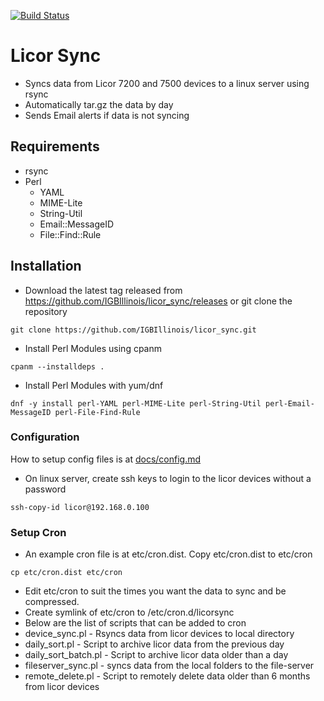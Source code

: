 [![Build Status](https://travis-ci.com/IGBIllinois/licor_sync.svg?branch=master)](https://travis-ci.com/IGBIllinois/licor_sync)

# Licor Sync
* Syncs data from Licor 7200 and 7500 devices to a linux server using rsync
* Automatically tar.gz the data by day
* Sends Email alerts if data is not syncing

## Requirements
* rsync
* Perl
  * YAML
  * MIME-Lite
  * String-Util
  * Email::MessageID
  * File::Find::Rule
## Installation
* Download the latest tag released from https://github.com/IGBIllinois/licor_sync/releases or git clone the repository
```
git clone https://github.com/IGBIllinois/licor_sync.git
```
* Install Perl Modules using cpanm
```
cpanm --installdeps .
```
* Install Perl Modules with yum/dnf
```
dnf -y install perl-YAML perl-MIME-Lite perl-String-Util perl-Email-MessageID perl-File-Find-Rule
```
### Configuration
How to setup config files is at [docs/config.md](docs/config.md)

* On linux server, create ssh keys to login to the licor devices without a password
```shell
ssh-copy-id licor@192.168.0.100
```

### Setup Cron
* An example cron file is at etc/cron.dist.  Copy etc/cron.dist to etc/cron
```shell
cp etc/cron.dist etc/cron
```
* Edit etc/cron to suit the times you want the data to sync and be compressed.
* Create symlink of etc/cron to /etc/cron.d/licorsync
* Below are the list of scripts that can be added to cron
* device_sync.pl - Rsyncs data from licor devices to local directory
* daily_sort.pl - Script to archive licor data from the previous day
* daily_sort_batch.pl - Script to archive licor data older than a day 
* fileserver_sync.pl - syncs data from the local folders to the file-server
* remote_delete.pl - Script to remotely delete data older than 6 months from licor devices

